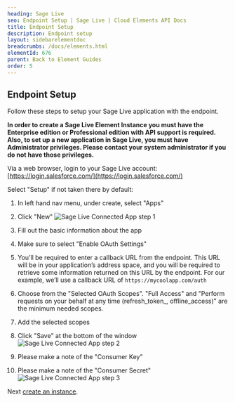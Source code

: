 ```yaml
---
heading: Sage Live
seo: Endpoint Setup | Sage Live | Cloud Elements API Docs
title: Endpoint Setup
description: Endpoint setup
layout: sidebarelementdoc
breadcrumbs: /docs/elements.html
elementId: 676
parent: Back to Element Guides
order: 5
---
```


## Endpoint Setup

Follow these steps to setup your Sage Live application with the endpoint.

__In order to create a Sage Live Element Instance you must have the Enterprise edition or Professional edition with API support is required. Also, to set up a new application in Sage Live, you must have Administrator privileges. Please contact your system administrator if you do not have those privileges.__

Via a web browser, login to your Sage Live account:
[https://login.salesforce.com/](https://login.salesforce.com/)


Select "Setup" if not taken there by default:

1. In left hand nav menu, under create, select "Apps"

2. Click "New"
![Sage Live Connected App step 1](img/salesforce-connected-app-1.png)

3. Fill out the basic information about the app

4. Make sure to select "Enable OAuth Settings"

5. You’ll be required to enter a callback URL from the endpoint. This URL will be in your application’s address space, and you will be required to retrieve some information returned on this URL by the endpoint. For our example, we’ll use a callback URL of `https://mycoolapp.com/auth`

6. Choose from the "Selected OAuth Scopes". "Full Access" and "Perform requests on your behalf at any time (refresh_token_, offline_access)" are the minimum needed scopes.

7. Add the selected scopes

8. Click "Save" at the bottom of the window ![Sage Live Connected App step 2](img/salesforce-connected-app-2.png)

9. Please make a note of the "Consumer Key"

10. Please make a note of the "Consumer Secret" ![Sage Live Connected App step 3](img/salesforce-connected-app-3.png)

Next [create an instance](sage-live-create-instance.html).
